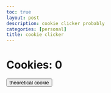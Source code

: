 ```yaml
---
toc: true
layout: post
description: cookie clicker probably 
categories: [personal]
title: cookie clicker
---
```


<html>
<h1>Cookies: <b id="cookieCount">0</b></h1>
<button onclick="addCookie()">theoretical cookie</button>
<script>
    var cookies = 0
    function addCookie() {
        cookies += 1
        document.getElementById('cookieCount').innerHTML = cookies
    }
</script>
</html>